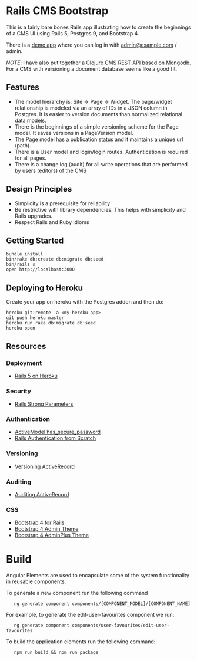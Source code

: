 # Rails CMS Bootstrap

This is a fairly bare bones Rails app illustrating how to create the beginnings of a CMS UI using Rails 5, Postgres 9, and Bootstrap 4.

There is a [demo app](https://rails-cms-bootstrap.herokuapp.com) where you can log in with
admin@example.com / admin.

*NOTE*: I have also put together a [Clojure CMS REST API based on Mongodb](https://github.com/peter/clojure-cms-api). For a CMS with versioning a document database seems like a good fit.

## Features

* The model hierarchy is: Site -> Page -> Widget. The page/widget relationship
  is modeled via an array of IDs in a JSON column in Postgres. It is easier to version documents
  than normalized relational data models.
* There is the beginnings of a simple versioning scheme for the Page model. It saves versions in a PageVersion model.
* The Page model has a publication status and it maintains a unique url (path).
* There is a User model and login/login routes. Authentication is required for all pages.
* There is a change log (audit) for all write operations that are performed by users (editors) of the CMS

## Design Principles

* Simplicity is a prerequisite for reliability
* Be restrictive with library dependencies. This helps with simplicity and Rails upgrades.
* Respect Rails and Ruby idioms

## Getting Started

```
bundle install
bin/rake db:create db:migrate db:seed
bin/rails s
open http://localhost:3000
```

## Deploying to Heroku

Create your app on heroku with the Postgres addon and then do:

```
heroku git:remote -a <my-heroku-app>
git push heroku master
heroku run rake db:migrate db:seed
heroku open
```

## Resources

### Deployment

* [Rails 5 on Heroku](https://devcenter.heroku.com/articles/getting-started-with-rails5)

### Security

* [Rails Strong Parameters](http://edgeapi.rubyonrails.org/classes/ActionController/StrongParameters.html)

### Authentication

* [ActiveModel has_secure_password](http://api.rubyonrails.org/classes/ActiveModel/SecurePassword/ClassMethods.html)
* [Rails Authentication from Scratch](
http://railscasts.com/episodes/250-authentication-from-scratch)

### Versioning

* [Versioning ActiveRecord](https://github.com/jmckible/version_fu/wiki/State-of-the-Project)

### Auditing

* [Auditing ActiveRecord](https://github.com/collectiveidea/audited)

### CSS

* [Bootstrap 4 for Rails](https://github.com/twbs/bootstrap-rubygem)
* [Bootstrap 4 Admin Theme](http://www.bootstrapzero.com/bootstrap-template/bootstrap-4-admin-dashboard)
* [Bootstrap 4 AdminPlus Theme](http://themeforest.net/item/adminplus-premium-bootstrap-4-admin-dashboard/full_screen_preview/14601290)


# Build

Angular Elements are used to encapsulate some of the system functionality in reusable components.

To generate a new component run the following command

```shell
   ng generate component components/[COMPONENT_MODEL]/[COMPONENT_NAME]
```

For example, to generate the edit-user-favourites component we run:

```shell
   ng generate component components/user-favourites/edit-user-favourites
```

To build the application elements run the following command:

```
   npm run build && npm run package
```
